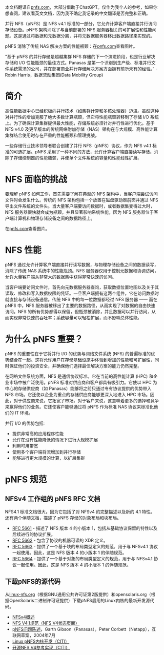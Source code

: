 本文档翻译自[pnfs.com](http://www.pnfs.com/)，大部分借助于ChatGPT。仅作为我个人的参考，如果你想查阅，建议看英文文档，因为我不确定我记录的中文翻译是否完整和正确。

并行 NFS（pNFS）是 NFS v4.1 标准的一部分，它允许计算客户端直接并行访问存储设备。pNFS 架构消除了与当前部署的 NFS 服务器相关的可扩展性和性能问题。这是通过将数据和元数据分离，并将元数据服务器移出数据路径来实现的。

pNFS 消除了传统 NAS 解决方案的性能瓶颈：在[pnfs.com](http://www.pnfs.com/)查看图片。

“基于 pNFS 的并行存储是超越集群 NFS 存储的下一个演进阶段，也是行业解决存储和 I/O 性能瓶颈的最佳方式。Panasas 是第一个识别到生产级、标准并行文件系统需求的公司，并在部署商业并行存储解决方案方面拥有前所未有的经验。” - Robin Harris，数据流动集团(Data Mobility Group)

# 简介

高性能数据中心已经积极向并行技术（如集群计算和多核处理器）迈进。虽然这种对并行性的增加克服了绝大多数计算瓶颈，但它将性能瓶颈转移到了存储 I/O 系统上。为了确保计算集群提供最大性能，存储系统必须针对并行性进行优化。基于 NFS v4.0 及更早版本的传统网络附加存储（NAS）架构在与大规模、高性能计算集群结合使用时存在严重的性能瓶颈和管理挑战。

一些存储行业技术领导者联合创建了并行 NFS（pNFS）协议，作为 NFS v4.1 标准的可选扩展。pNFS 采用了一种不同的方法，允许计算客户端直接读写存储，消除了存储控制器的性能瓶颈，并使单个文件系统的容量和性能线性扩展。

# NFS 面临的挑战

要理解 pNFS 如何工作，首先需要了解在典型的 NFS 架构中，当客户端尝试访问文件时会发生什么。传统的 NFS 架构包括一个放置在磁盘驱动器前面并通过 NFS 导出文件系统的文件头。当大量客户端要访问数据时，或者数据集变得过大时，NFS 服务器很快就会成为瓶颈，并且显著影响系统性能，因为 NFS 服务器位于客户端计算机和物理存储设备之间的数据路径上。

在[pnfs.com](http://www.pnfs.com/)查看图片。

# NFS 性能

pNFS 通过允许计算客户端直接并行读写数据，与物理存储设备之间的数据读写，消除了传统 NAS 系统中的性能瓶颈。NFS 服务器仅用于控制元数据和协调访问，允许大量客户端从非常大的数据集中获得非常快速的访问。

当客户端要访问文件时，首先向元数据服务器查询，获取数据位置地图以及关于其读取、修改和写入数据权限的凭证。一旦客户端拥有这两个组件，它在访问数据时就直接与存储设备通信。传统 NFS 中的每一位数据都经过 NFS 服务器 —— 而在 pNFS 中，NFS 服务器被移出了主要的数据路径，从而实现了对数据的自由快速访问。NFS 的所有优势都得以保留，但瓶颈被消除，并且数据可以并行访问，从而实现非常快速的吞吐率；系统容量可以轻松扩展，而不影响总体性能。

# 为什么 pNFS 重要？

pNFS 的重要性在于它将并行 I/O 的优势与网络文件系统 (NFS) 的普遍标准的优势结合在一起。这将允许用户在存储基础设施中体验到增加的性能和可扩展性，同时保证他们的投资安全，并确保他们选择最佳解决方案的能力仍然完整。

在网络文件系统方面，NFS 是通信协议标准。它在当前的高性能计算 (HPC) 和企业市场中被广泛使用。pNFS 标准对供应商和客户都具有吸引力。它使以 HPC 为中心的存储供应商（如 Panasas）能够将之前只通过专有协议提供的优势带入 NFS 市场。它还使以企业为重点的存储供应商能够更深入地进入 HPC 市场。因此，对于供应商来说，它拓宽了市场。对于客户来说，这意味着更多的选择和竞争来赢得他们的业务。它还使客户能够通过将 pNFS 作为标准 NAS 协议来标准化他们的 IT 环境。

并行 I/O 的优势包括:

- 提供非常高的应用程序性能
- 允许在没有性能降低的情况下进行大规模扩展
- 利用可用带宽
- 使用多个客户端将流增加到并行存储
- 能够进行更大规模的计算，以扩展集群

# pNFS 规范

## NFSv4 工作组的 pNFS RFC 文档

NFS4.1 标准文档很大，因为它包括了对 NFSv4 的完整描述以及新的 4.1 特性。还有两个伴随文档，描述了 pNFS 存储的对象布局和块布局。

- [RFC 5661](https://datatracker.ietf.org/doc/html/rfc5661) - 描述了 NFS 版本 4 的小版本 1，包括从基础协议保留的特性以及后续进行的协议扩展。
- [RFC 5662](https://datatracker.ietf.org/doc/html/rfc5662) - 包含了协议的机器可读的 XDR 定义。
- [RFC 5663](https://datatracker.ietf.org/doc/html/rfc5663) - 提供了一个基于块的布局类型定义的规范，用于与 NFSv4.1 协议一起使用。因此，这是 NFS 版本 4 的小版本 1 的伴随规范。
- [RFC 5664](https://datatracker.ietf.org/doc/html/rfc5664) - 提供了一个基于对象的布局类型定义的规范，用于与 NFSv4.1 协议一起使用。因此，这是 NFS 版本 4 的小版本 1 的伴随规范。

## 下载pNFS的源代码

从[linux-nfs.org](http://wiki.linux-nfs.org/wiki/index.php/PNFS_Development_Git_tree)（根据GNU通用公共许可证第2版提供）和opensolaris.org（根据OpenSolaris二进制许可证提供）下载pNFS启用的Linux内核的最新开发源代码。

- [NFSv4概述](http://www.snia.org/sites/default/files/SNIA_An_Overview_of_NFSv4-3_0.pdf)
- [NFS V4.1规范（NFS V4状态页面）](http://tools.ietf.org/wg/nfsv4/)
- [pNFS问题陈述](http://www.pdl.cmu.edu/pNFS/archive/gibson-pnfs-problem-statement.html)，Garth Gibson（Panasas），Peter Corbett（Netapp），互联网草案，2004年7月
- [Linux pNFS内核开发（CITI）](http://www.citi.umich.edu/projects/asci/pnfs/linux/)
- [开源NFS V4参考实现（CITI）](http://www.citi.umich.edu/projects/nfsv4/)